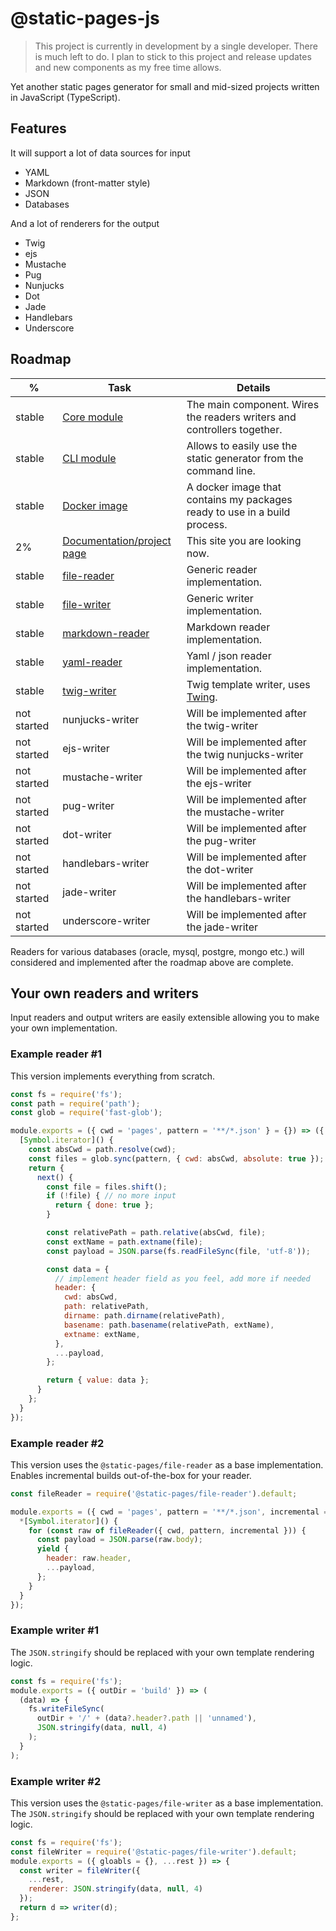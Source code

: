 # @static-pages-js

> This project is currently in development by a single developer. There is much left to do. I plan to stick to this project and release updates and new components as my free time allows.

Yet another static pages generator for small and mid-sized projects written in JavaScript (TypeScript).

## Features

It will support a lot of data sources for input
- YAML
- Markdown (front-matter style)
- JSON
- Databases

And a lot of renderers for the output
- Twig
- ejs
- Mustache
- Pug
- Nunjucks
- Dot
- Jade
- Handlebars
- Underscore

## Roadmap

| % | Task | Details |
|---|------|---------|
| stable | [Core module](https://www.npmjs.com/package/@static-pages/core) | The main component. Wires the readers writers and controllers together. |
| stable | [CLI module](https://www.npmjs.com/package/@static-pages/cli) | Allows to easily use the static generator from the command line. |
| stable | [Docker image](https://hub.docker.com/repository/docker/staticpages/cli) | A docker image that contains my packages ready to use in a build process. |
| 2% | [Documentation/project page](https://staticpagesjs.github.io/) | This site you are looking now. |
| stable | [file-reader](https://www.npmjs.com/package/@static-pages/file-reader) | Generic reader implementation. |
| stable | [file-writer](https://www.npmjs.com/package/@static-pages/file-writer) | Generic writer implementation. |
| stable | [markdown-reader](https://www.npmjs.com/package/@static-pages/markdown-reader) | Markdown reader implementation. |
| stable | [yaml-reader](https://www.npmjs.com/package/@static-pages/yaml-reader) | Yaml / json reader implementation. |
| stable | [twig-writer](https://www.npmjs.com/package/@static-pages/twig-writer) | Twig template writer, uses [Twing](https://www.npmjs.com/package/twing). |
| not started | nunjucks-writer | Will be implemented after the twig-writer |
| not started | ejs-writer | Will be implemented after the twig nunjucks-writer |
| not started | mustache-writer | Will be implemented after the ejs-writer |
| not started | pug-writer | Will be implemented after the mustache-writer |
| not started | dot-writer | Will be implemented after the pug-writer |
| not started | handlebars-writer | Will be implemented after the dot-writer |
| not started | jade-writer | Will be implemented after the handlebars-writer |
| not started | underscore-writer | Will be implemented after the jade-writer |

Readers for various databases (oracle, mysql, postgre, mongo etc.) will considered and implemented after the roadmap above are complete.

## Your own readers and writers

Input readers and output writers are easily extensible allowing you to make your own implementation.

### Example reader #1

This version implements everything from scratch.

```js
const fs = require('fs');
const path = require('path');
const glob = require('fast-glob');

module.exports = ({ cwd = 'pages', pattern = '**/*.json' } = {}) => ({
  [Symbol.iterator]() {
    const absCwd = path.resolve(cwd);
    const files = glob.sync(pattern, { cwd: absCwd, absolute: true });
    return {
      next() {
        const file = files.shift();
        if (!file) { // no more input
          return { done: true };
        }

        const relativePath = path.relative(absCwd, file);
        const extName = path.extname(file);
        const payload = JSON.parse(fs.readFileSync(file, 'utf-8'));

        const data = {
          // implement header field as you feel, add more if needed
          header: {
            cwd: absCwd,
            path: relativePath,
            dirname: path.dirname(relativePath),
            basename: path.basename(relativePath, extName),
            extname: extName,
          },
          ...payload,
        };

        return { value: data };
      }
    };
  }
});
```

### Example reader #2

This version uses the `@static-pages/file-reader` as a base implementation. Enables incremental builds out-of-the-box for your reader.

```js
const fileReader = require('@static-pages/file-reader').default;

module.exports = ({ cwd = 'pages', pattern = '**/*.json', incremental = false } = {}) => ({
  *[Symbol.iterator]() {
    for (const raw of fileReader({ cwd, pattern, incremental })) {
      const payload = JSON.parse(raw.body);
      yield {
        header: raw.header,
        ...payload,
      };
    }
  }
});
```

### Example writer #1

The `JSON.stringify` should be replaced with your own template rendering logic.

```js
const fs = require('fs');
module.exports = ({ outDir = 'build' }) => (
  (data) => {
    fs.writeFileSync(
      outDir + '/' + (data?.header?.path || 'unnamed'),
      JSON.stringify(data, null, 4)
    );
  }
);
```

### Example writer #2

This version uses the `@static-pages/file-writer` as a base implementation. The `JSON.stringify` should be replaced with your own template rendering logic.

```js
const fs = require('fs');
const fileWriter = require('@static-pages/file-writer').default;
module.exports = ({ gloabls = {}, ...rest }) => {
  const writer = fileWriter({
    ...rest,
    renderer: JSON.stringify(data, null, 4)
  });
  return d => writer(d);
};
```
